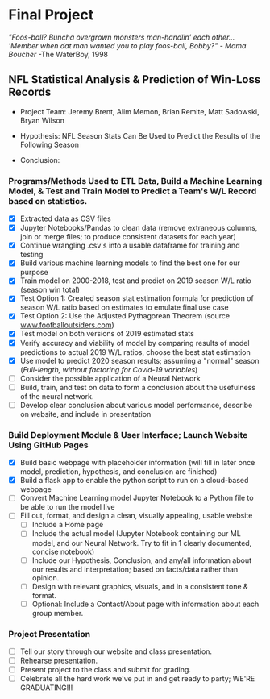 # Final Project

*"Foos-ball? Buncha overgrown monsters man-handlin' each other... 'Member when dat man wanted you to play foos-ball, Bobby?" - Mama Boucher*
-The WaterBoy, 1998

## NFL Statistical Analysis & Prediction of Win-Loss Records 

* Project Team: Jeremy Brent, Alim Memon, Brian Remite, Matt Sadowski, Bryan Wilson

* Hypothesis: NFL Season Stats Can Be Used to Predict the Results of the Following Season
* Conclusion: 

### Programs/Methods Used to ETL Data, Build a Machine Learning Model, & Test and Train Model to Predict a Team's W/L Record based on statistics.
- [x] Extracted data as CSV files
- [x] Jupyter Notebooks/Pandas to clean data (remove extraneous columns, join or merge files; to produce consistent datasets for each year)
- [x] Continue wrangling .csv's into a usable dataframe for training and testing
- [x] Build various machine learning models to find the best one for our purpose
- [x] Train model on 2000-2018, test and predict on 2019 season W/L ratio (season win total)
- [x] Test Option 1: Created season stat estimation formula for prediction of season W/L ratio based on estimates to emulate final use case
- [x] Test Option 2: Use the Adjusted Pythagorean Theorem (source www.footballoutsiders.com)
- [x] Test model on both versions of 2019 estimated stats
- [x] Verify accuracy and viability of model by comparing results of model predictions to actual 2019 W/L ratios, choose the best stat estimation
- [x] Use model to predict 2020 season results; assuming a "normal" season (*Full-length, without factoring for Covid-19 variables*)
- [ ] Consider the possible application of a Neural Network
- [ ] Build, train, and test on data to form a conclusion about the usefulness of the neural network.
- [ ] Develop clear conclusion about various model performance, describe on website, and include in presentation

### Build Deployment Module & User Interface; Launch Website Using GitHub Pages
- [x] Build basic webpage with placeholder information (will fill in later once model, prediction, hypothesis, and conclusion are finished)
- [x] Build a flask app to enable the python script to run on a cloud-based webpage
- [ ] Convert Machine Learning model Jupyter Notebook to a Python file to be able to run the model live 
- [ ] Fill out, format, and design a clean, visually appealing, usable website
  - [ ] Include a Home page
  - [ ] Include the actual model (Jupyter Notebook containing our ML model, and our Neural Network. Try to fit in 1 clearly documented, concise notebook)
  - [ ] Include our Hypothesis, Conclusion, and any/all information about our results and interpretation; based on facts/data rather than opinion.
  - [ ] Design with relevant graphics, visuals, and in a consistent tone & format. 
  - [ ] Optional: Include a Contact/About page with information about each group member. 
 
### Project Presentation
- [ ] Tell our story through our website and class presentation.
- [ ] Rehearse presentation.
- [ ] Present project to the class and submit for grading.
- [ ] Celebrate all the hard work we've put in and get ready to party; WE'RE GRADUATING!!!
